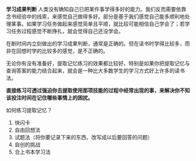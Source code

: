 **学习成果判断**
人类没有确知自己已把某件事学得多好的能力。我们反而需要依靠念书经验中的线索，来感觉自己做得多好。部分是基于我们感觉自己能多顺利地处理某事。如果学习任务做起来感觉简单且平顺，就比较可能相信自己学会了；若学习任务过程感觉不断挣扎，就会觉得自己还没学会。

在断时间内立刻做出的学习成果判断，通常是正确的。但在读书时学得比较多，而非在回想时学的比较多的感觉，是不正确的。

无论你有没有准备好，提取记忆练习的效果都比较好。特别是如果你把提取记忆与查询答案的能力结合起来，就会是一种比大多数学生的学习方式好上许多的读书法。


**直接练习可透过强迫你去提取使用那项技能的过程中经常出现的事，来解决你不知该投注时间在记住哪些事情上的困扰。**


如何练习提取记忆？
1. 快闪卡
2. 自由回想法
3. 试题法（将你要记录下来的东西，改写成以后要回答的问题）
4. 自创的挑战
5. 合上书本学习法